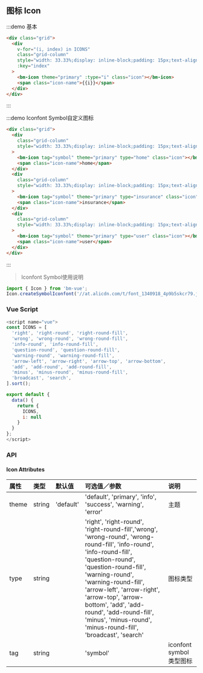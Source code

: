 ## 图标 Icon

:::demo 基本

```html
<div class="grid">
  <div
    v-for="(i, index) in ICONS"
    class="grid-column"
    style="width: 33.33%;display: inline-block;padding: 15px;text-align: center;"
    :key="index"
  >
    <bm-icon theme="primary" :type="i" class="icon"></bm-icon>
    <span class="icon-name">{{i}}</span>
  </div>
</div>
```

:::

:::demo Iconfont Symbol自定义图标

```html
<div class="grid">
  <div
    class="grid-column"
    style="width: 33.33%;display: inline-block;padding: 15px;text-align: center;"
  >
    <bm-icon tag="symbol" theme="primary" type="home" class="icon"></bm-icon>
    <span class="icon-name">home</span>
  </div>
  <div
    class="grid-column"
    style="width: 33.33%;display: inline-block;padding: 15px;text-align: center;"
  >
    <bm-icon tag="symbol" theme="primary" type="insurance" class="icon"></bm-icon>
    <span class="icon-name">insurance</span>
  </div>
  <div
    class="grid-column"
    style="width: 33.33%;display: inline-block;padding: 15px;text-align: center;"
  >
    <bm-icon tag="symbol" theme="primary" type="user" class="icon"></bm-icon>
    <span class="icon-name">user</span>
  </div>
</div>
```

:::

> Iconfont Symbol使用说明

```js
import { Icon } from 'bm-vue';
Icon.createSymbolIconfont('//at.alicdn.com/t/font_1340918_4p9b5skcr79.js');
```


### Vue Script

```javascript
<script name="vue">
const ICONS = [
  'right', 'right-round', 'right-round-fill',
  'wrong', 'wrong-round', 'wrong-round-fill',
  'info-round', 'info-round-fill',
  'question-round', 'question-round-fill',
  'warning-round', 'warning-round-fill',
  'arrow-left', 'arrow-right', 'arrow-top', 'arrow-bottom',
  'add', 'add-round', 'add-round-fill',
  'minus', 'minus-round', 'minus-round-fill',
  'broadcast', 'search',
].sort();

export default {
  data() {
    return {
      ICONS,
      i: null
    }
  }
};
</script>
```

### API

#### Icon Attributes

| 属性      | 类型   | 默认值     | 可选值／参数    | 说明     |
| :-------- | :----- | :--------- | :------------------------------------------------------------------------------------------------------------------------------------------------------------------------------------------------------------------------------------------------------------------------------------------------------------------------------------------------------------------------ | :------- |
| theme     | string | 'default'  | 'default', 'primary', 'info', 'success', 'warning', 'error'  | 主题     |
| type      | string |            | 'right', 'right-round', 'right-round-fill','wrong', 'wrong-round', 'wrong-round-fill', 'info-round', 'info-round-fill', 'question-round', 'question-round-fill', 'warning-round', 'warning-round-fill', 'arrow-left', 'arrow-right', 'arrow-top', 'arrow-bottom', 'add', 'add-round', 'add-round-fill', 'minus', 'minus-round', 'minus-round-fill', 'broadcast', 'search' | 图标类型 |
| tag     | string |   | 'symbol'  | iconfont symbol类型图标     |
